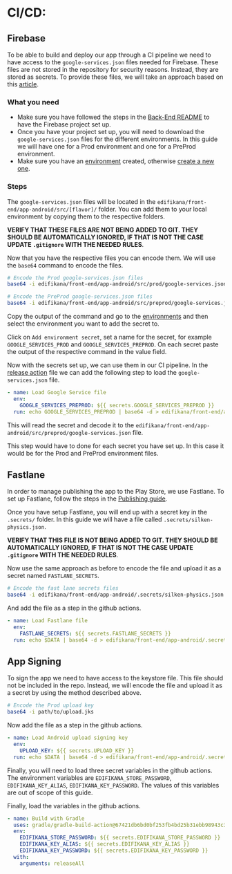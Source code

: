 # CI/CD:

## Firebase

To be able to build and deploy our app through a CI pipeline we need to have access to the `google-services.json` files 
needed for Firebase. These files are not stored in the repository for security reasons. Instead, they are stored as
secrets. To provide these files, we will take an approach based on this [article](https://sheldon-okware.medium.com/want-to-add-google-services-json-into-your-github-actions-ci-cd-pipeline-e2c35b15456a).

### What you need
- Make sure you have followed the steps in the [Back-End README](../../../edifikana/back-end/README.md) to have the Firebase project set up.
- Once you have your project set up, you will need to download the `google-services.json` files for the different environments. In this guide we will have one for a Prod environment and one for a PreProd environment. 
- Make sure you have an [environment](https://github.com/CodeHavenX/MonoRepo/settings/environments) created, otherwise [create a new one](https://github.com/CodeHavenX/MonoRepo/settings/environments/new).

### Steps

The `google-services.json` files will be located in the `edifikana/front-end/app-android/src/[flavor]/` folder. 
You can add them to your local environment by copying them to the respective folders. 

**VERIFY THAT THESE FILES ARE NOT BEING ADDED TO GIT. THEY SHOULD BE AUTOMATICALLY IGNORED, IF THAT IS NOT THE CASE 
UPDATE `.gitignore` WITH THE NEEDED RULES**. 

Now that you have the respective files you can encode them. We will use the `base64` command to encode the files.

```bash
# Encode the Prod google-services.json files
base64 -i edifikana/front-end/app-android/src/prod/google-services.json

# Encode the PreProd google-services.json files
base64 -i edifikana/front-end/app-android/src/preprod/google-services.json
```

Copy the output of the command and go to the [environments](https://github.com/CodeHavenX/MonoRepo/settings/environments/)
and then select the environment you want to add the secret to. 

Click on `Add environment secret`, set a name for the secret, for example `GOOGLE_SERVICES_PROD` and `GOOGLE_SERVICES_PREPROD`. 
On each secret paste the output of the respective command in the value field.

Now with the secrets set up, we can use them in our CI pipeline. In the [release action](../../../.github/workflows/buildRelease.yml)
file we can add the following step to load the `google-services.json` file.

```YAML
- name: Load Google Service file
  env:
    GOOGLE_SERVICES_PREPROD: ${{ secrets.GOOGLE_SERVICES_PREPROD }}
  run: echo GOOGLE_SERVICES_PREPROD | base64 -d > edifikana/front-end/app-android/src/preprod/google-services.json
```

This will read the secret and decode it to the `edifikana/front-end/app-android/src/preprod/google-services.json` file.

This step would have to done for each secret you have set up. In this case it would be for the Prod and PreProd environment files.

## Fastlane

In order to manage publishing the app to the Play Store, we use Fastlane. 
To set up Fastlane, follow the steps in the [Publishing guide](../../../edifikana/front-end/app-android/PUBLISHING.md).

Once you have setup Fastlane, you will end up with a secret key in the `.secrets/` folder. In this guide we will have
a file called `.secrets/silken-physics.json`.

**VERIFY THAT THIS FILE IS NOT BEING ADDED TO GIT. THEY SHOULD BE AUTOMATICALLY IGNORED, IF THAT IS NOT THE CASE
UPDATE `.gitignore` WITH THE NEEDED RULES**.

Now use the same approach as before to encode the file and upload it as a secret named `FASTLANE_SECRETS`.

```bash
# Encode the fast lane secrets files
base64 -i edifikana/front-end/app-android/.secrets/silken-physics.json
```

And add the file as a step in the github actions.

```YAML
- name: Load Fastlane file
  env:
    FASTLANE_SECRETS: ${{ secrets.FASTLANE_SECRETS }}
  run: echo $DATA | base64 -d > edifikana/front-end/app-android/.secrets/silken-physics.json
```

## App Signing

To sign the app we need to have access to the keystore file. This file should not be included in the repo.
Instead, we will encode the file and upload it as a secret by using the method described above.

```bash
# Encode the Prod upload key
base64 -i path/to/upload.jks
```

Now add the file as a step in the github actions.

```YAML
- name: Load Android upload signing key
  env:
    UPLOAD_KEY: ${{ secrets.UPLOAD_KEY }}
  run: echo $DATA | base64 -d > edifikana/front-end/app-android/.secrets/upload.jks
```

Finally, you will need to load three secret variables in the github actions. The
environment variables are `EDIFIKANA_STORE_PASSWORD`, `EDIFIKANA_KEY_ALIAS`, `EDIFIKANA_KEY_PASSWORD`.
The values of this variables are out of scope of this guide.

Finally, load the variables in the github actions.

```YAML
- name: Build with Gradle
  uses: gradle/gradle-build-action@67421db6bd0bf253fb4bd25b31ebb98943c375e1
  env:
    EDIFIKANA_STORE_PASSWORD: ${{ secrets.EDIFIKANA_STORE_PASSWORD }}
    EDIFIKANA_KEY_ALIAS: ${{ secrets.EDIFIKANA_KEY_ALIAS }}
    EDIFIKANA_KEY_PASSWORD: ${{ secrets.EDIFIKANA_KEY_PASSWORD }}
  with:
    arguments: releaseAll
```